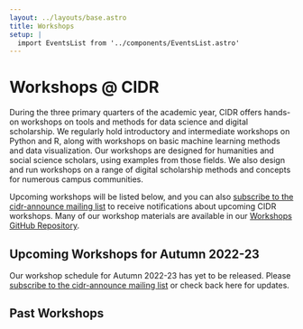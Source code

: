 ```yaml
---
layout: ../layouts/base.astro
title: Workshops
setup: |
  import EventsList from '../components/EventsList.astro'
---
```


# Workshops @ CIDR

During the three primary quarters of the academic year, CIDR offers hands-on workshops on tools and methods for data science and digital scholarship. We regularly hold introductory and intermediate workshops on Python and R, along with workshops on basic machine learning methods and data visualization. Our workshops are designed for humanities and social science scholars, using examples from those fields. We also design and run workshops on a range of digital scholarship methods and concepts for numerous campus communities.

Upcoming workshops will be listed below, and you can also [subscribe to the cidr-announce mailing list](https://mailman.stanford.edu/mailman/listinfo/cidr-announce) to receive notifications about upcoming CIDR workshops.  Many of our workshop materials are available in our [Workshops GitHub Repository](https://github.com/sul-cidr/Workshops/).


## Upcoming Workshops for Autumn 2022-23

Our workshop schedule for Autumn 2022-23 has yet to be released.  Please [subscribe to the cidr-announce mailing list](https://mailman.stanford.edu/mailman/listinfo/cidr-announce) or check back here for updates.


## Past Workshops

<EventsList/>
